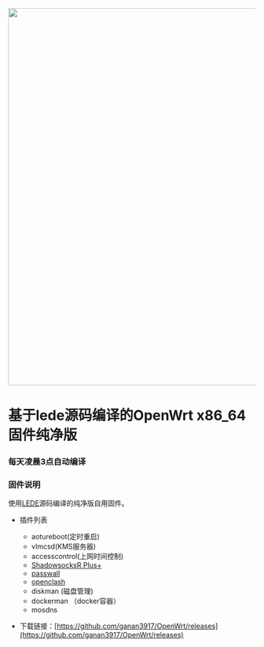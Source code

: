 
<img width="768" src="./images/openwrt.png"/>
  
# 基于lede源码编译的OpenWrt x86_64固件纯净版

### 每天凌晨3点自动编译

### 固件说明

使用[LEDE](https://github.com/coolsnowwolf/lede)源码编译的纯净版自用固件。

- 插件列表
   - aotureboot(定时重启)
   - vlmcsd(KMS服务器)
   - accesscontrol(上网时间控制)
   - [ShadowsocksR Plus+](https://github.com/fw876/helloworld.git)
   - [passwall](https://github.com/xiaorouji/openwrt-passwall)
   - [openclash](https://github.com/vernesong/OpenClash)
   - diskman (磁盘管理)
   - dockerman （docker容器）
   - mosdns

- 下载链接：[https://github.com/ganan3917/OpenWrt/releases](https://github.com/ganan3917/OpenWrt/releases)


